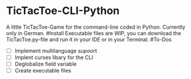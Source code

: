 # TicTacToe-CLI-Python
A little TicTacToe-Game for the command-line coded in Python. Currently only in German.
#Install
Executable files are WIP, you can download the TicTacToe.py-file and run it in your IDE or in your Terminal.
#To-Dos
- [ ] Implement multilanguage supoort 
- [ ] Implent curses libary for the CLI
- [ ] Deglobalize field variable
- [ ] Create executable files
